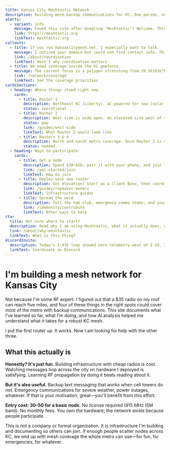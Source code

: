 ```yaml
---
title: Kansas City Meshtastic Network
description: Building mesh backup communications for KC. One person, one router at a time. Want to help?
alerts:
  - variant: info
    message: Found this site after Googling "Meshtastic"? Welcome. This project documents Kansas City's build-out; the official project lives over at meshtastic.org.
    link: https://meshtastic.org
    linkText: meshtastic.org
callouts:
  - title: If you run kansascitymesh.net, I especially want to talk.
    message: I noticed your domain but could not find contact info. This is not about competing—I just want to build mesh infrastructure in KC, and collaboration beats working alone.
    link: /about/coordination
    linkText: Here's why coordination matters.
  - title: We need coverage inside the KC geofence.
    message: The current focus is a polygon stretching from 39.561616°N, -93.948472°W down to 38.649439°N, -95.148729°W. Keeping every router and node inside those boundaries gives us a resilient metro mesh before we expand outward.
    link: /network/coverage
    linkText: See the coverage priorities
cardsSections:
  - heading: Where things stand right now
    cards:
      - title: Router 1
        description: Northeast KC (Liberty). AC-powered for now (solar on deck). Covers about a five mile radius from a 15-foot mount and feeds an MQTT gateway.
        status: operational
      - title: Router 2
        description: West side is wide open. An elevated site west of State Line would bridge the gap and is the next logical move.
        status: gap
        link: /guides/west-side
        linkText: What Router 2 would look like
      - title: Routers 3 & 4
        description: North and south metro coverage. Once Router 2 is online, these complete the cardinal backbone before we focus on density.
        status: needed
  - heading: Ways to participate
    cards:
      - title: Get a node
        description: Spend $30–$50, pair it with your phone, and join the network. Even indoor nodes add coverage. Start here if you are new.
        link: /get-started/join
        linkText: How to join
      - title: Deploy your own router
        description: Got elevation? Start as a Client Base, then coordinate before promoting to a router—Meshtastic's 2024 guidance made that the rule. West side would have the biggest impact.
        link: /guides/repeater-owners
        linkText: Infrastructure guides
      - title: Spread the word
        description: Tell the ham club, emergency comms teams, and your HOA neighbors. Mesh works better with more participants.
        link: /community/contribute
        linkText: Other ways to help
cta:
  title: Not sure where to start?
  description: Read why I am using Meshtastic, what it actually does, and whether it is worth your time.
  link: /about/why-meshtastic
  linkText: What is this thing?
discordInvite:
  description: Today's I-435 loop showed zero telemetry west of I-29. If you can help bridge that gap—or just want real-time coordination—hop into the KC Meshtastic Discord.
  linkText: Coordinate on Discord
---
```


# I'm building a mesh network for Kansas City

Not because I'm some RF expert. I figured out that a $35 radio on my roof can
reach five miles, and four of these things in the right spots could cover most
of the metro with backup communications. This site documents what I've learned
so far, what I'm doing, and how AI analysis helped me understand what it takes
for a robust KC mesh.

I put the first router up. It works. Now I am looking for help with the other
three.

## What this actually is

**Honestly? It's just fun.** Building infrastructure with cheap radios is cool.
Watching messages hop across the city on hardware I deployed is satisfying.
Learning RF propagation by doing it beats reading about it.

**But it's also useful.** Backup text messaging that works when cell towers do
not. Emergency communications for severe weather, power outages, whatever. If
that is your motivation, great—you'll benefit from this effort.

**Entry cost: $30–$50 for a basic node.** No license required (915 MHz ISM
band). No monthly fees. You own the hardware; the network exists because people
participate.

This is not a company or formal organization. It is infrastructure I'm building
and documenting so others can join. If enough people scatter nodes across KC, we
end up with mesh coverage the whole metro can use—for fun, for emergencies, for
whatever.
